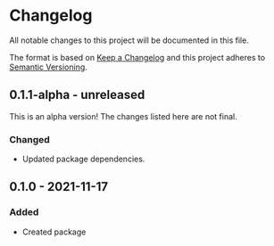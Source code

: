 # Changelog

All notable changes to this project will be documented in this file.

The format is based on [Keep a Changelog](https://keepachangelog.com/en/1.0.0/)
and this project adheres to [Semantic Versioning](https://semver.org/spec/v2.0.0.html).

## 0.1.1-alpha - unreleased

This is an alpha version! The changes listed here are not final.

### Changed
- Updated package dependencies.

## 0.1.0 - 2021-11-17
### Added
- Created package
